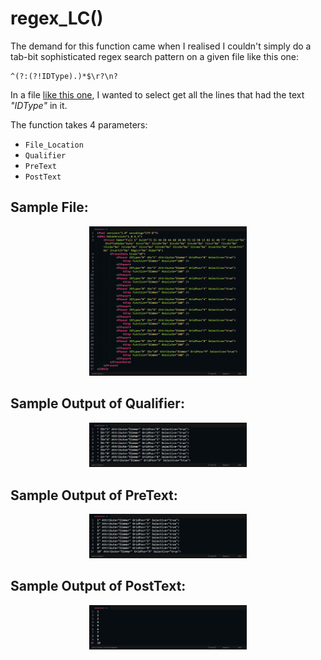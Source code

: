# regex_LC()
The demand for this function came when I realised I couldn't simply do a tab-bit sophisticated regex search pattern on a given file like this one:
```regex
^(?:(?!IDType).)*$\r?\n?
```
In a file [like this one](SampleText.xml), I wanted to select get all the lines that had the text *"IDType"* in it.

The function takes 4 parameters:
* `File_Location`
* `Qualifier`
* `PreText`
* `PostText`

## Sample File:
<p align="center">
    <img src="rsc/SampleText.png" width=50% height=50%>
</p>

## Sample Output of Qualifier:
<p align="center">
    <img src="rsc/SampleText_Qualifier.png" width=50% height=50%>
</p>

## Sample Output of PreText:
<p align="center">
    <img src="rsc/SampleText_PreText.png" width=50% height=50%>
</p>

## Sample Output of PostText:
<p align="center">
    <img src="rsc/SampleText_PostText.png" width=50% height=50%>
</p>
